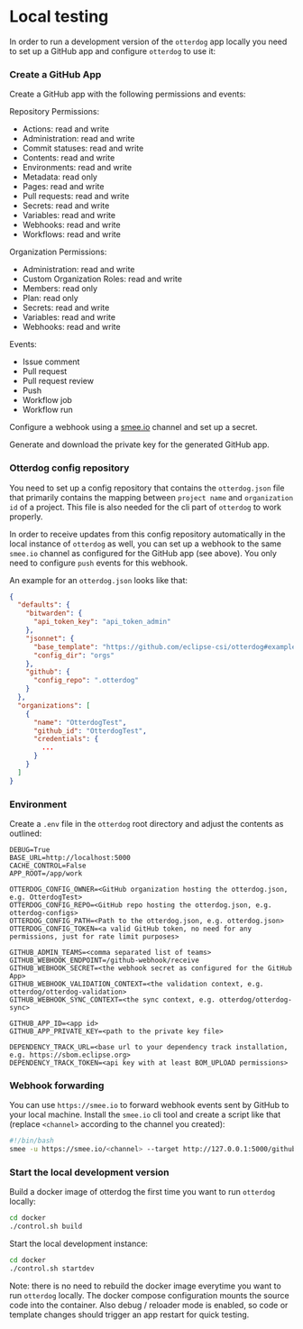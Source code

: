 # Local testing

In order to run a development version of the `otterdog` app locally you need to set up a GitHub app and
configure `otterdog` to use it:

### Create a GitHub App

Create a GitHub app with the following permissions and events:

Repository Permissions:

- Actions: read and write
- Administration: read and write
- Commit statuses: read and write
- Contents: read and write
- Environments: read and write
- Metadata: read only
- Pages: read and write
- Pull requests: read and write
- Secrets: read and write
- Variables: read and write
- Webhooks: read and write
- Workflows: read and write

Organization Permissions:

- Administration: read and write
- Custom Organization Roles: read and write
- Members: read only
- Plan: read only
- Secrets: read and write
- Variables: read and write
- Webhooks: read and write

Events:

- Issue comment
- Pull request
- Pull request review
- Push
- Workflow job
- Workflow run

Configure a webhook using a [smee.io](httsp://smee.io) channel and set up a secret.

Generate and download the private key for the generated GitHub app.

### Otterdog config repository

You need to set up a config repository that contains the `otterdog.json` file that primarily contains
the mapping between `project name` and `organization id` of a project. This file is also needed for the
cli part of `otterdog` to work properly.

In order to receive updates from this config repository automatically in the local instance of `otterdog` as
well, you can set up a webhook to the same `smee.io` channel as configured for the GitHub app (see above).
You only need to configure `push` events for this webhook.

An example for an `otterdog.json` looks like that:

```json
{
  "defaults": {
    "bitwarden": {
      "api_token_key": "api_token_admin"
    },
    "jsonnet": {
      "base_template": "https://github.com/eclipse-csi/otterdog#examples/template/otterdog-defaults.libsonnet@main",
      "config_dir": "orgs"
    },
    "github": {
      "config_repo": ".otterdog"
    }
  },
  "organizations": [
    {
      "name": "OtterdogTest",
      "github_id": "OtterdogTest",
      "credentials": {
        ...
      }
    }
  ]
}
```

### Environment

Create a `.env` file in the `otterdog` root directory and adjust the contents as outlined:

```dotenv
DEBUG=True
BASE_URL=http://localhost:5000
CACHE_CONTROL=False
APP_ROOT=/app/work

OTTERDOG_CONFIG_OWNER=<GitHub organization hosting the otterdog.json, e.g. OtterdogTest>
OTTERDOG_CONFIG_REPO=<GitHub repo hosting the otterdog.json, e.g. otterdog-configs>
OTTERDOG_CONFIG_PATH=<Path to the otterdog.json, e.g. otterdog.json>
OTTERDOG_CONFIG_TOKEN=<a valid GitHub token, no need for any permissions, just for rate limit purposes>

GITHUB_ADMIN_TEAMS=<comma separated list of teams>
GITHUB_WEBHOOK_ENDPOINT=/github-webhook/receive
GITHUB_WEBHOOK_SECRET=<the webhook secret as configured for the GitHub App>
GITHUB_WEBHOOK_VALIDATION_CONTEXT=<the validation context, e.g. otterdog/otterdog-validation>
GITHUB_WEBHOOK_SYNC_CONTEXT=<the sync context, e.g. otterdog/otterdog-sync>

GITHUB_APP_ID=<app id>
GITHUB_APP_PRIVATE_KEY=<path to the private key file>

DEPENDENCY_TRACK_URL=<base url to your dependency track installation, e.g. https://sbom.eclipse.org>
DEPENDENCY_TRACK_TOKEN=<api key with at least BOM_UPLOAD permissions>
```

### Webhook forwarding

You can use `https://smee.io` to forward webhook events sent by GitHub to your local machine.
Install the `smee.io` cli tool and create a script like that (replace `<channel>` according to the channel you created):

```bash
#!/bin/bash
smee -u https://smee.io/<channel> --target http://127.0.0.1:5000/github-webhook/receive
```

### Start the local development version

Build a docker image of otterdog the first time you want to run `otterdog` locally:

```bash
cd docker
./control.sh build
```

Start the local development instance:

```bash
cd docker
./control.sh startdev
```

Note: there is no need to rebuild the docker image everytime you want to run `otterdog` locally. The docker compose configuration
mounts the source code into the container. Also debug / reloader mode is enabled, so code or template changes should trigger an app restart
for quick testing.
